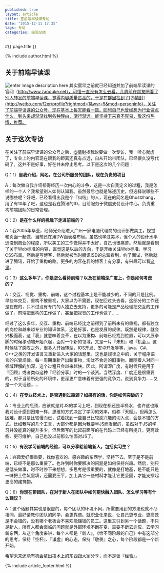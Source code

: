 ```yaml
---
published: true
layout: article
title: 答前端早读课专访
date: "2015-12-11 17:35"
tags: 专访
categories: 经验总结
---
```



#{{ page.title }}

{% include author.html %}

## 关于前端早读课

![enter image description here](http://www.zaoduke.net/static/images/getqrcode.jpg) 
其实蛮早之前就已经知道并加了前端早读课的官网（http://www.zaoduke.net），可惜一直没有怎么去看。几周前在朋友圈看了别人转发的前端早读课，觉得内容质量蛮高的，于是在群里找到了[@情封](http://weibo.com/f2er/profile?rightmod=1&wvr=5&mod=personinfo)，关注了前端早读课的公众号，现在基本上每天能看一篇。回想自己也曾经想为行业做点什么，到头来却渐渐找到各种理由，渐行渐远。能坚持下来真不容易，敬这份热情，推荐。

## 关于这次专访

在关注了前端早读课的公众号之后，[@情封](http://weibo.com/f2er/profile?rightmod=1&wvr=5&mod=personinfo)找我说要做一次专访，我一听心就虚了，专业上的内容现在跟我的距离还真有点远，自从开始带团队，已经很久没写代码了，这并不是好事，好在并未停止思考。以下是这次的几个问题：

Q：1）**自我介绍，网名，在公司所服务的团队，现在负责的项目**

A：每次做自我介绍都得经历一次内心的斗争，这是一次自我定义的过程，我是怎样的一个人？我希望别人如何认知我。虽然最后也就是陈述历史，但选择说哪些不说哪些呢？好吧，已经看得出我是个『纠结』的人，现在的网名是Ghostzhang，用了有10年了吧，这也是我在腾讯的ID，目前服务于微信支付设计中心，负责重构前端团队的日常管理。

Q：2）**是在什么样的机缘下走进前端的？**

A：我2005年毕业，经师兄介绍进入广州一家电脑代理商的设计部做美工，视觉和页面一起做，当前还在用DW画表格布局。虽然也学过美术，但个人的设计水平远没到商业的程度，所以美工的工作做得并不太好，自己也很痛苦。然后就是看到了关于Web标准的内容，直觉这是以后的方向，于是开始关注Web标准，学习CSS布局。然后是写博客，然后就被当时腾讯ISD的总监看到，约了面试，然后就进了腾讯，开始了重构的路。更多的内容在我的博客上有分享，有兴趣可以看[这里](http://blog.cssforest.org/categories/#个人经历)。

Q：3）**这么多年了，你是怎么看待前端？以及在前端深广度上，你是如何考虑的？**

A：交互、视觉、重构、前端，这个过程基本上是不能减少的，不同的只是比例。早些年交互、重构不被重视，大家以为不需要，现在回过头去看，这部分的工作还是在做的，只不过没有专门的人独立去支持，更多的可能是产品经理把交互的工作做了，前端把重构的工作做了，甚至把视觉的工作也做了……

经过了这么多年，交互、重构、前端已经比之前得到了前所未有的重视，都有独立的岗位和越来越专业的知识体系，这是好事，也是发展的规律。既然是规律，就会兴极而衰，这『衰』就意味着变革，在以为重构、前端已经找到位置，可以大展拳脚的时候移动端开始兴起，面对一个新的领域，又是一片『未知』和『机会』。这时候除了感叹之外，很多人开始转型，IOS开发、安卓开发等等，java、C#、C++之类的开发语言又重新进入大家的话题里，这也是规律之中的，关于程序语言的兴衰规律。每一周期重新产出新事物，淘汰不合适的旧事物，而随着人对同一领域理解的加深，这个过程只会越来越快。因此，所谓深广度，有时候只是用于『回顾』或者类似这种『经验分享』时的一个谈资。当然深度、广度还是很重要的，对于当前所处的环境中，更深更广意味着有更强的竟争力。说到竟争力……又是一个大话题……

Q：4）**在专业技术上，是否遇到过瓶颈？如果有的话，你是如何突破的？**

A：专业上的瓶颈，应该就是对JS的学习上吧，到现在都还是半桶水，也许这也跟我对设计感到困难一样，思维的方式决定了学习的效率，俗称『天赋』。但再怎么困难，都只是比较慢而已，试着找到一些自己比较感兴趣的切入点，会是不错的方式。比如我写的几个工具，大部分都是因为我要学JS而发起的，虽然对于JS的学习并没能真的提升多少，但后面写的比起前面写的在代码上已经有所提升，更高效些、更可维护，自己也没以前那么怕面对JS了。

Q：5）**有没学习前端的经验，可以分享給前端新人，包括实习生？**

A：兴趣爱好很重要，找你喜欢的、感兴趣的东西学，坚持下去。至于是不是前端，已经不是那么重要了。也许到时你要解决的问题是如何保持兴趣。然后，别只是低头做事，时不时停下来想想，多思考是很重要的，就像是打地基，是不能只是一味把土往坑里填，还需要压平，加上其它一些材料才能让它更坚固，才能支撑起更高的建筑物。

Q：6）**你现在带团队，在对于新人在团队中如何更快融入团队、怎么学习等有什么建议？**

A：这个话题其实也是很虚的，每个团队的环境不同，所需要用到的方法也就不尽相同，最好请教你团队的同学，会更靠谱。就职业化来说，让自己更专业，更高效是不会错的，没有哪个老板会不喜欢能赚钱的员工。这里又引到另一个话题，不只是新人，所有人都会面临的问题就是外部环境不断在变，需要不断去适应，去学习新东西，从这个角度来讲，每个人都是『新人』，《给不同阶段的自己》中有这部分的思考，保持『空杯』、『谦虚』的心态，保持『敬畏』之心，每个阶段都是一个新开始。

希望未来还能有机会拿出技术上的东西跟大家分享，而不是谈『经验』。

{% include article_footer.html %}
